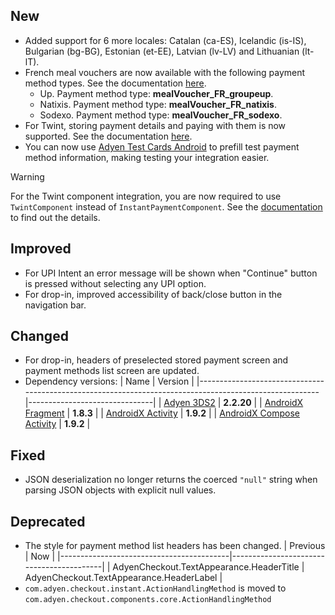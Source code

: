 [//]: # (This file will be used for the release notes on GitHub when publishing.)
[//]: # (Types of changes: `Breaking changes` `New` `Added` `Improved` `Changed` `Deprecated` `Removed` `Fixed`)
[//]: # (Example:)
[//]: # (## New)
[//]: # ( - New payment method)
[//]: # (## Changed)
[//]: # ( - DropIn service's package changed from `com.adyen.dropin` to `com.adyen.dropin.services`)
[//]: # (## Deprecated)
[//]: # ( - Configurations public constructor are deprecated, please use each Configuration's builder to make a Configuration object)

## New
- Added support for 6 more locales: Catalan (ca-ES), Icelandic (is-IS), Bulgarian (bg-BG),
  Estonian (et-EE), Latvian (lv-LV) and Lithuanian (lt-lT).
- French meal vouchers are now available with the following payment method types. See the documentation [here](/docs/payment-methods/FRENCH_MEAL_VOUCHER.md).
  - Up. Payment method type: **mealVoucher_FR_groupeup**.
  - Natixis. Payment method type: **mealVoucher_FR_natixis**.
  - Sodexo. Payment method type: **mealVoucher_FR_sodexo**.
- For Twint, storing payment details and paying with them is now supported. See the documentation [here](/docs/payment-methods/TWINT.md).
- You can now use [Adyen Test Cards Android](https://github.com/Adyen/adyen-testcards-android) to prefill test payment method information, making testing your integration easier.

> [!WARNING]
> For the Twint component integration, you are now required to use `TwintComponent` instead of `InstantPaymentComponent`. See the [documentation](/docs/payment-methods/TWINT.md) to find out the details.

## Improved
- For UPI Intent an error message will be shown when "Continue" button is pressed without selecting
  any UPI option.
- For drop-in, improved accessibility of back/close button in the navigation bar.

## Changed
- For drop-in, headers of preselected stored payment screen and payment methods list screen are
  updated.
- Dependency versions:
  | Name                                                                                                   | Version                       |
  |--------------------------------------------------------------------------------------------------------|-------------------------------|
  | [Adyen 3DS2](https://github.com/Adyen/adyen-3ds2-android/releases/tag/2.2.20)                          | **2.2.20**                    |
  | [AndroidX Fragment](https://developer.android.com/jetpack/androidx/releases/fragment#1.8.3)            | **1.8.3**                     |
  | [AndroidX Activity](https://developer.android.com/jetpack/androidx/releases/activity#1.9.2)            | **1.9.2**                     |
  | [AndroidX Compose Activity](https://developer.android.com/jetpack/androidx/releases/activity#1.9.2)    | **1.9.2**                     |

## Fixed
- JSON deserialization no longer returns the coerced `"null"` string when parsing JSON objects with explicit null values.

## Deprecated
- The style for payment method list headers has been changed.
  | Previous                                 | Now                                      |
  |------------------------------------------|------------------------------------------|
  | AdyenCheckout.TextAppearance.HeaderTitle | AdyenCheckout.TextAppearance.HeaderLabel |
- `com.adyen.checkout.instant.ActionHandlingMethod` is moved to `com.adyen.checkout.components.core.ActionHandlingMethod`
